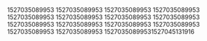 1527035089953
1527035089953
1527035089953
1527035089953
1527035089953
1527035089953
1527035089953
1527035089953
1527035089953
1527035089953
1527035089953
1527035089953
1527035089953
1527035089953
15270350899531527045131916
